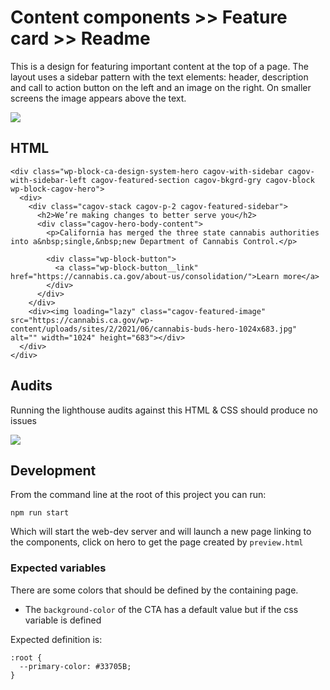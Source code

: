 # Content components >> Feature card >> Readme

This is a design for featuring important content at the top of a page. The layout uses a sidebar pattern with the text elements: header, description and call to action button on the left and an image on the right. On smaller screens the image appears above the text.

<img src="img/cannabis-hero.png">

## HTML

```
<div class="wp-block-ca-design-system-hero cagov-with-sidebar cagov-with-sidebar-left cagov-featured-section cagov-bkgrd-gry cagov-block wp-block-cagov-hero">
  <div>
    <div class="cagov-stack cagov-p-2 cagov-featured-sidebar">
      <h2>We’re making changes to better serve you</h2>
      <div class="cagov-hero-body-content">
        <p>California has merged the three state cannabis authorities into a&nbsp;single,&nbsp;new Department of Cannabis Control.</p>

        <div class="wp-block-button">
          <a class="wp-block-button__link" href="https://cannabis.ca.gov/about-us/consolidation/">Learn more</a>
        </div>
      </div>
    </div>
    <div><img loading="lazy" class="cagov-featured-image" src="https://cannabis.ca.gov/wp-content/uploads/sites/2/2021/06/cannabis-buds-hero-1024x683.jpg" alt="" width="1024" height="683"></div>
  </div>
</div>
```

## Audits

Running the lighthouse audits against this HTML & CSS should produce no issues

<img src="img/hero-audit.png">

## Development

From the command line at the root of this project you can run:
```
npm run start
```
Which will start the web-dev server and will launch a new page linking to the components, click on hero to get the page created by ```preview.html```

### Expected variables

There are some colors that should be defined by the containing page. 

- The ```background-color``` of the CTA has a default value but if the css variable is defined

Expected definition is:

```
:root {
  --primary-color: #33705B;
}
```